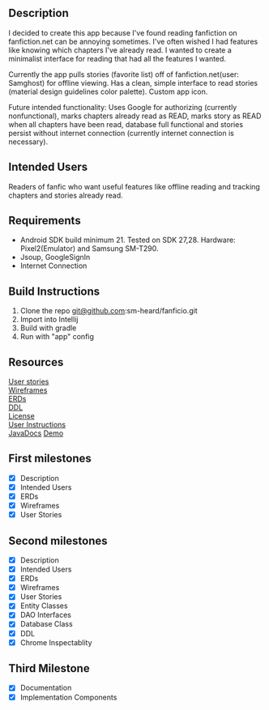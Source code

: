 ## Description
I decided to create this app because I've found reading fanfiction on fanfiction.net can be annoying sometimes.  I've often wished I had features like knowing which chapters I've already read.  I wanted to create a minimalist interface for reading that had all the features I wanted.

Currently the app pulls stories (favorite list) off of fanfiction.net(user: Samghost) for offline viewing.  Has a clean, simple interface to read stories (material design guidelines color palette). Custom app icon.

Future intended functionality: Uses Google for authorizing (currently nonfunctional), marks chapters already read as READ, marks story as READ when all chapters have been read, database full functional and stories persist without internet connection (currently internet connection is necessary).

## Intended Users
Readers of fanfic who want useful features like offline reading and tracking chapters and stories already read.

## Requirements
* Android SDK build minimum 21.  Tested on SDK 27,28. Hardware: Pixel2(Emulator) and Samsung SM-T290.
* Jsoup, GoogleSignIn
* Internet Connection

## Build Instructions
1. Clone the repo git@github.com:sm-heard/fanficio.git
2. Import into Intellij
3. Build with gradle
4. Run with "app" config

## Resources

[User stories](docs/user-stories.md)  
[Wireframes](docs/wireframe.md)  
[ERDs](docs/erd.md)  
[DDL](docs/ddl.md)  
[License](docs/license-info.md)   
[User Instructions](docs/user_instructions.md)   
[JavaDocs](docs/index.html)
[Demo](docs/demo.gif)

## First milestones
* [x] Description
* [x] Intended Users
* [x] ERDs
* [x] Wireframes
* [x] User Stories

## Second milestones
* [x] Description
* [x] Intended Users
* [x] ERDs
* [x] Wireframes
* [x] User Stories
* [x] Entity Classes
* [x] DAO Interfaces
* [x] Database Class
* [x] DDL
* [x] Chrome Inspectablity

## Third Milestone
* [x] Documentation
* [x] Implementation Components
